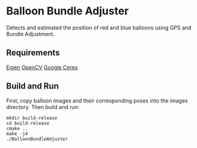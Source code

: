 # Balloon Bundle Adjuster
Detects and estimated the position of red and blue balloons using GPS and Bundle Adjustment.

## Requirements
[Eigen](https://github.com/eigenteam/eigen-git-mirror)
[OpenCV](https://github.com/opencv/opencv)
[Google Ceres](http://ceres-solver.org/installation.html)

## Build and Run
First, copy balloon images and their corresponding poses into the images directory. Then build and run:

```
mkdir build-release
cd build-release
cmake ..
make -j4
./BalloonBundleAdjuster
```


